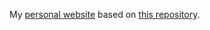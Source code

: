 My [personal website](https://federico-pizarrobejarano.github.io/) based on [this repository](https://github.com/academicpages/academicpages.github.io).
